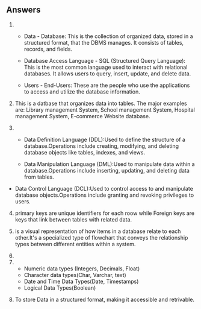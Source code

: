 ## Answers
1.  - Data - Database: This is the collection of organized data, stored in a structured format, that the DBMS manages. It consists of tables, records, and fields.

    - Database Access Language - SQL (Structured Query Language): This is the most common language used to interact with relational databases. It allows users to query, insert, update, and delete data.

    - Users - End-Users: These are the people who use the applications to access and utilize the database information.

2. This is a datbase that organizes data into tables. The major examples are: Library management System, School management System, Hospital management System, E-commerce Website database.

3. - Data Definition Language (DDL):Used to define the structure of a database.Operations include creating, modifying, and deleting database objects like tables, indexes, and views.
    
   - Data Manipulation Language (DML):Used to manipulate data within a database.Operations include inserting, updating, and deleting data from tables.

  -  Data Control Language (DCL):Used to control access to and manipulate database objects.Operations include granting and revoking privileges to users.

4. primary keys are unique identifiers for each roow while Foreign keys are keys that link between tables with related data.

5.  is a visual representation of how items in a database relate to each other.It's a specialized type of flowchart that conveys the relationship types between different entities within a system. 

6. 

7. - Numeric data types (Integers, Decimals, Float)
   - Character data types(Char, Varchar, text)
   - Date and Time Data Types(Date, Timestamps)
   - Logical Data Types(Boolean)

8. To store Data in a structured format, making it accessible and retrivable.